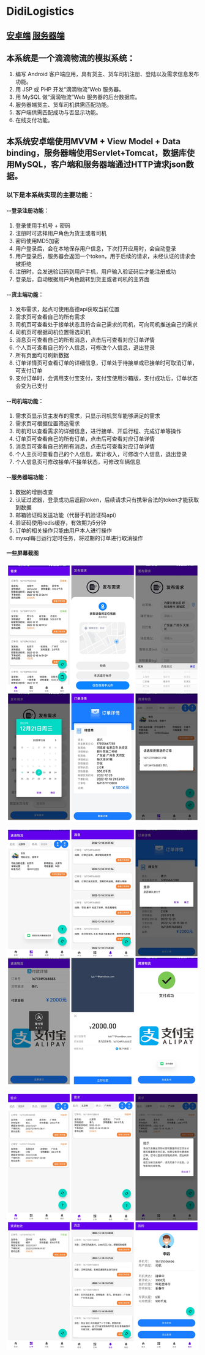 # DidiLogistics

## [安卓端](https://github.com/87803/DidiLogistics) [服务器端](https://github.com/87803/DidiLogistics-serve)

## 本系统是一个滴滴物流的模拟系统：

1. 编写 Android 客户端应用，具有货主、货车司机注册、登陆以及需求信息发布功能。
2. 用 JSP 或 PHP 开发“滴滴物流”Web 服务器。
3. 用 MySQL 做“滴滴物流”Web 服务器的后台数据库。
4. 服务器端货主、货车司机供需匹配功能。
5. 客户端供需匹配成功与否显示功能。
6. 在线支付功能。

## 本系统安卓端使用MVVM + View Model + Data binding，服务器端使用Servlet+Tomcat，数据库使用MySQL，客户端和服务器端通过HTTP请求json数据。

### 以下是本系统实现的主要功能：

#### --登录注册功能：

1. 登录使用手机号 + 密码
2. 注册时可选择用户角色为货主或者司机
3. 密码使用MD5加密
4. 用户登录后，会在本地保存用户信息，下次打开应用时，会自动登录
5. 用户登录后，服务器会返回一个token，用于后续的请求，未经认证的请求会被拒绝
6. 注册时，会发送验证码到用户手机，用户输入验证码后才能注册成功
7. 登录后，自动根据用户角色跳转到货主或者司机的主界面

#### --货主端功能：

1. 发布需求，起点可使用高德api获取当前位置
2. 需求页可查看自己的所有需求
3. 司机页可查看处于接单状态且符合自己需求的司机，可向司机推送自己的需求
4. 司机页可根据司机位置筛选司机
5. 消息页可查看自己的所有消息，点击后可查看对应订单详情
6. 个人页可查看自己的个人信息，可修改个人信息，退出登录
7. 所有页面均可刷新数据
8. 订单详情页可查看订单的详细信息，订单处于待接单或已接单时可取消订单，可支付订单
9. 支付订单时，会调用支付宝支付，支付宝使用沙箱版，支付成功后，订单状态会变为已支付

#### --司机端功能：

1. 需求页显示货主发布的需求，只显示司机货车能够满足的需求
2. 需求页可根据位置筛选需求
3. 司机可以查看需求的详细信息，进行接单、开启行程、完成订单等操作
4. 订单页可查看自己的所有订单，点击后可查看对应订单详情
5. 消息页可查看自己的所有消息，点击后可查看对应订单详情
6. 个人主页可查看自己的个人信息，累计收入，可修改个人信息，退出登录
7. 个人信息页可修改接单/不接单状态，可修改车辆信息

#### --服务器端功能：

1. 数据的增删改查
2. 认证过滤器，登录成功后返回token，后续请求只有携带合法的token才能获取到数据
3. 邮箱验证码发送功能（代替手机验证码api）
4. 验证码使用redis缓存，有效期为5分钟
5. 订单的相关操作只能由用户本人进行操作
6. mysql每日运行定时任务，将过期的订单进行取消操作

#### 一些屏幕截图

![货主1](app/src/ScreenShot/user1.jpg)

![货主2](app/src/ScreenShot/user2.jpg)

![司机](app/src/ScreenShot/driver.jpg)